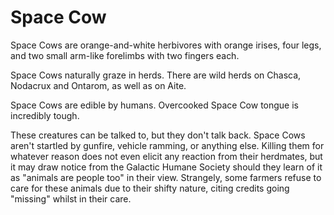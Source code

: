 # Space Cow

Space Cows are orange-and-white herbivores with orange irises, four legs, and two small arm-like forelimbs with two fingers each.

Space Cows naturally graze in herds. There are wild herds on Chasca, Nodacrux and Ontarom, as well as on Aite.

Space Cows are edible by humans. Overcooked Space Cow tongue is incredibly tough.

These creatures can be talked to, but they don't talk back. Space Cows aren't startled by gunfire, vehicle ramming, or anything else. Killing them for whatever reason does not even elicit any reaction from their herdmates, but it may draw notice from the Galactic Humane Society should they learn of it as "animals are people too" in their view. Strangely, some farmers refuse to care for these animals due to their shifty nature, citing credits going "missing" whilst in their care.